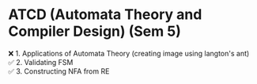 # ATCD (Automata Theory and Compiler Design) (Sem 5)

❌ 1. Applications of Automata Theory (creating image using langton's ant)<br>
✅ 2. Validating FSM<br>
✅ 3. Constructing NFA from RE<br>
